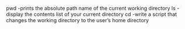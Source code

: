 pwd -prints the absolute path name of the current working directory
ls -display the contents list of your current directory
cd -write a script that changes the working directory to the user’s home directory
